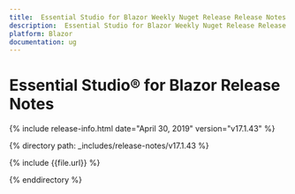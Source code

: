 ```yaml
---
title:  Essential Studio for Blazor Weekly Nuget Release Release Notes  
description:  Essential Studio for Blazor Weekly Nuget Release Release Notes  
platform: Blazor
documentation: ug
---
```


# Essential Studio&reg; for Blazor  Release Notes  

{% include release-info.html date="April 30, 2019"  version="v17.1.43" %} 

{% directory path: _includes/release-notes/v17.1.43 %}

{% include {{file.url}} %}

{% enddirectory %}

